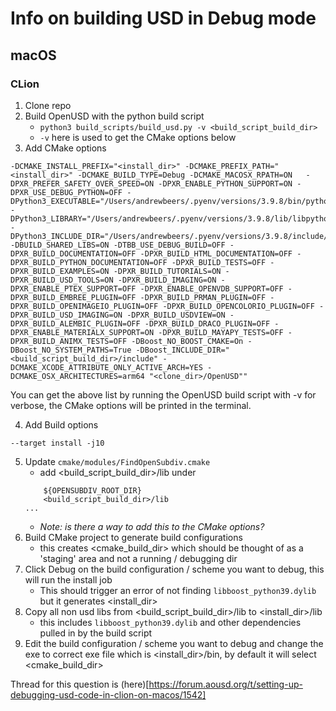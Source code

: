 # Info on building USD in Debug mode

## macOS

### CLion

1. Clone repo
2. Build OpenUSD with the python build script
    - `python3 build_scripts/build_usd.py -v <build_script_build_dir>`
    - `-v` here is used to get the CMake options below
3. Add CMake options
```
-DCMAKE_INSTALL_PREFIX="<install_dir>" -DCMAKE_PREFIX_PATH="<install_dir>" -DCMAKE_BUILD_TYPE=Debug -DCMAKE_MACOSX_RPATH=ON   -DPXR_PREFER_SAFETY_OVER_SPEED=ON -DPXR_ENABLE_PYTHON_SUPPORT=ON -DPXR_USE_DEBUG_PYTHON=OFF -DPython3_EXECUTABLE="/Users/andrewbeers/.pyenv/versions/3.9.8/bin/python3" -DPython3_LIBRARY="/Users/andrewbeers/.pyenv/versions/3.9.8/lib/libpython3.9.dylib" -DPython3_INCLUDE_DIR="/Users/andrewbeers/.pyenv/versions/3.9.8/include/python3.9" -DBUILD_SHARED_LIBS=ON -DTBB_USE_DEBUG_BUILD=OFF -DPXR_BUILD_DOCUMENTATION=OFF -DPXR_BUILD_HTML_DOCUMENTATION=OFF -DPXR_BUILD_PYTHON_DOCUMENTATION=OFF -DPXR_BUILD_TESTS=OFF -DPXR_BUILD_EXAMPLES=ON -DPXR_BUILD_TUTORIALS=ON -DPXR_BUILD_USD_TOOLS=ON -DPXR_BUILD_IMAGING=ON -DPXR_ENABLE_PTEX_SUPPORT=OFF -DPXR_ENABLE_OPENVDB_SUPPORT=OFF -DPXR_BUILD_EMBREE_PLUGIN=OFF -DPXR_BUILD_PRMAN_PLUGIN=OFF -DPXR_BUILD_OPENIMAGEIO_PLUGIN=OFF -DPXR_BUILD_OPENCOLORIO_PLUGIN=OFF -DPXR_BUILD_USD_IMAGING=ON -DPXR_BUILD_USDVIEW=ON -DPXR_BUILD_ALEMBIC_PLUGIN=OFF -DPXR_BUILD_DRACO_PLUGIN=OFF -DPXR_ENABLE_MATERIALX_SUPPORT=ON -DPXR_BUILD_MAYAPY_TESTS=OFF -DPXR_BUILD_ANIMX_TESTS=OFF -DBoost_NO_BOOST_CMAKE=On -DBoost_NO_SYSTEM_PATHS=True -DBoost_INCLUDE_DIR="<build_script_build_dir>/include" -DCMAKE_XCODE_ATTRIBUTE_ONLY_ACTIVE_ARCH=YES -DCMAKE_OSX_ARCHITECTURES=arm64 "<clone_dir>/OpenUSD""
```

You can get the above list by running the OpenUSD build script with -v for verbose, the CMake options will be printed in the terminal.

4. Add Build options
```
--target install -j10
```
5. Update `cmake/modules/FindOpenSubdiv.cmake`
    - add <build_script_build_dir>/lib under
    ```SET(_opensubdiv_SEARCH_DIRS
        ${OPENSUBDIV_ROOT_DIR}
        <build_script_build_dir>/lib
    ...
    ```
    - *Note: is there a way to add this to the CMake options?*
6. Build CMake project to generate build configurations
    - this creates <cmake_build_dir> which should be thought of as a 'staging' area and not a running / debugging dir
7. Click Debug on the build configuration / scheme you want to debug, this will run the install job
    - This should trigger an error of not finding `libboost_python39.dylib` but it generates <install_dir>
8. Copy all non usd libs from <build_script_build_dir>/lib to <install_dir>/lib
    - this includes `libboost_python39.dylib` and other dependencies pulled in by the build script
9. Edit the build configuration / scheme you want to debug and change the exe to correct exe file which is <install_dir>/bin, by default it will select <cmake_build_dir>


Thread for this question is (here)[https://forum.aousd.org/t/setting-up-debugging-usd-code-in-clion-on-macos/1542]